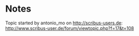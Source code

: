 # Notes

Topic started by antonio_mo on <http://scribus-users.de>: <http://www.scribus-user.de/forum/viewtopic.php?f=17&t=108>
